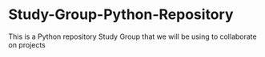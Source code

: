 # Study-Group-Python-Repository
This is a Python repository Study Group that we will be using to collaborate on projects 
